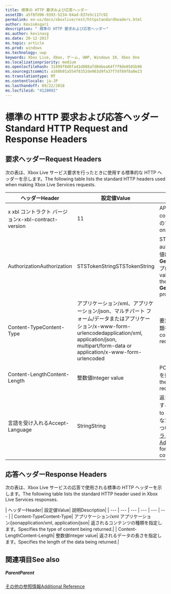 ```yaml
---
title: 標準の HTTP 要求および応答ヘッダー
assetID: a5f8fd96-9393-5234-04ad-837e5c117c92
permalink: en-us/docs/xboxlive/rest/httpstandardheaders.html
author: KevinAsgari
description: " 標準の HTTP 要求および応答ヘッダー"
ms.author: kevinasg
ms.date: 20-12-2017
ms.topic: article
ms.prod: windows
ms.technology: uwp
keywords: Xbox Live, Xbox, ゲーム, UWP, Windows 10, Xbox One
ms.localizationpriority: medium
ms.openlocfilehash: 31499f8d6fa41d888afd84bea64f7f9de0585b96
ms.sourcegitcommit: a160b91a554f8352de963d9fa37f7df89f8a0e23
ms.translationtype: MT
ms.contentlocale: ja-JP
ms.lasthandoff: 09/22/2018
ms.locfileid: "4128002"
---
```

# <a name="standard-http-request-and-response-headers"></a><span data-ttu-id="64f3b-104">標準の HTTP 要求および応答ヘッダー</span><span class="sxs-lookup"><span data-stu-id="64f3b-104">Standard HTTP Request and Response Headers</span></span>
 
<a id="ID4ES"></a>

 
## <a name="request-headers"></a><span data-ttu-id="64f3b-105">要求ヘッダー</span><span class="sxs-lookup"><span data-stu-id="64f3b-105">Request Headers</span></span>
 
<span data-ttu-id="64f3b-106">次の表は、Xbox Live サービス要求を行ったときに使用する標準的な HTTP ヘッダーを示します。</span><span class="sxs-lookup"><span data-stu-id="64f3b-106">The following table lists the standard HTTP headers used when making Xbox Live Services requests.</span></span>
 
| <span data-ttu-id="64f3b-107">ヘッダー</span><span class="sxs-lookup"><span data-stu-id="64f3b-107">Header</span></span>| <span data-ttu-id="64f3b-108">設定値</span><span class="sxs-lookup"><span data-stu-id="64f3b-108">Value</span></span>| <span data-ttu-id="64f3b-109">説明</span><span class="sxs-lookup"><span data-stu-id="64f3b-109">Description</span></span>| 
| --- | --- | --- | 
| <span data-ttu-id="64f3b-110">x xbl コントラクト バージョン</span><span class="sxs-lookup"><span data-stu-id="64f3b-110">x-xbl-contract-version</span></span>| <span data-ttu-id="64f3b-111">1</span><span class="sxs-lookup"><span data-stu-id="64f3b-111">1</span></span>| <span data-ttu-id="64f3b-112">API コントラクト バージョンです。</span><span class="sxs-lookup"><span data-stu-id="64f3b-112">API contract version.</span></span> <span data-ttu-id="64f3b-113">Xbox Live サービスのすべての要求に必要です。</span><span class="sxs-lookup"><span data-stu-id="64f3b-113">Required on all Xbox Live Services requests.</span></span>| 
| <span data-ttu-id="64f3b-114">Authorization</span><span class="sxs-lookup"><span data-stu-id="64f3b-114">Authorization</span></span>| <span data-ttu-id="64f3b-115">STSTokenString</span><span class="sxs-lookup"><span data-stu-id="64f3b-115">STSTokenString</span></span>| <span data-ttu-id="64f3b-116">STS 認証トークンです。</span><span class="sxs-lookup"><span data-stu-id="64f3b-116">STS authentication token.</span></span> <span data-ttu-id="64f3b-117">このヘッダーの値は、 <b>GetTokenAndSignatureResult.Token</b>プロパティから取得されます。</span><span class="sxs-lookup"><span data-stu-id="64f3b-117">The value for this header is retrieved from the <b>GetTokenAndSignatureResult.Token</b> property.</span></span> | 
| <span data-ttu-id="64f3b-118">Content-Type</span><span class="sxs-lookup"><span data-stu-id="64f3b-118">Content-Type</span></span>| <span data-ttu-id="64f3b-119">アプリケーション/xml、アプリケーション/json、マルチパート フォーム/データまたはアプリケーション/x-www-form-urlencoded</span><span class="sxs-lookup"><span data-stu-id="64f3b-119">application/xml, application/json, multipart/form-data or application/x-www-form-urlencoded</span></span>| <span data-ttu-id="64f3b-120">要求が送信されているコンテンツの種類を指定します。</span><span class="sxs-lookup"><span data-stu-id="64f3b-120">Specifies the type of content being submitted with a request.</span></span>| 
| <span data-ttu-id="64f3b-121">Content-Length</span><span class="sxs-lookup"><span data-stu-id="64f3b-121">Content-Length</span></span>| <span data-ttu-id="64f3b-122">整数値</span><span class="sxs-lookup"><span data-stu-id="64f3b-122">Integer value</span></span>| <span data-ttu-id="64f3b-123">POST 要求で送信されるデータの長さを指定します。</span><span class="sxs-lookup"><span data-stu-id="64f3b-123">Specifies the length of the data being submitted in a POST request.</span></span>| 
| <span data-ttu-id="64f3b-124">言語を受け入れる</span><span class="sxs-lookup"><span data-stu-id="64f3b-124">Accept-Language</span></span> | <span data-ttu-id="64f3b-125">String</span><span class="sxs-lookup"><span data-stu-id="64f3b-125">String</span></span>| <span data-ttu-id="64f3b-126">返される任意の文字列をローカライズする方法を指定します。</span><span class="sxs-lookup"><span data-stu-id="64f3b-126">Specifies how to localize any strings returned.</span></span> <span data-ttu-id="64f3b-127">有効な言語/ロケールの組み合わせの一覧については、<a href="http://msdn.microsoft.com/en-us/library/bb975829.aspx">高度な Xbox 360 のプログラミング</a>を参照してください。</span><span class="sxs-lookup"><span data-stu-id="64f3b-127">See <a href="http://msdn.microsoft.com/en-us/library/bb975829.aspx">Advanced Xbox 360 Programming</a> for a list of valid language/locale combinations.</span></span>| 
  
<a id="ID4E6C"></a>

 
## <a name="response-headers"></a><span data-ttu-id="64f3b-128">応答ヘッダー</span><span class="sxs-lookup"><span data-stu-id="64f3b-128">Response Headers</span></span>
 
<span data-ttu-id="64f3b-129">次の表は、Xbox Live サービスの応答で使用される標準の HTTP ヘッダーを示します。</span><span class="sxs-lookup"><span data-stu-id="64f3b-129">The following table lists the standard HTTP header used in Xbox Live Services responses.</span></span>
 
| <span data-ttu-id="64f3b-130">ヘッダー</span><span class="sxs-lookup"><span data-stu-id="64f3b-130">Header</span></span>| <span data-ttu-id="64f3b-131">設定値</span><span class="sxs-lookup"><span data-stu-id="64f3b-131">Value</span></span>| <span data-ttu-id="64f3b-132">説明</span><span class="sxs-lookup"><span data-stu-id="64f3b-132">Description</span></span>| 
| --- | --- | --- | --- | --- | --- | 
| <span data-ttu-id="64f3b-133">Content-Type</span><span class="sxs-lookup"><span data-stu-id="64f3b-133">Content-Type</span></span>| <span data-ttu-id="64f3b-134">アプリケーション/xml アプリケーション/json</span><span class="sxs-lookup"><span data-stu-id="64f3b-134">application/xml, application/json</span></span>| <span data-ttu-id="64f3b-135">返されるコンテンツの種類を指定します。</span><span class="sxs-lookup"><span data-stu-id="64f3b-135">Specifies the type of content being returned.</span></span>| 
| <span data-ttu-id="64f3b-136">Content-Length</span><span class="sxs-lookup"><span data-stu-id="64f3b-136">Content-Length</span></span>| <span data-ttu-id="64f3b-137">整数値</span><span class="sxs-lookup"><span data-stu-id="64f3b-137">Integer value</span></span>| <span data-ttu-id="64f3b-138">返されるデータの長さを指定します。</span><span class="sxs-lookup"><span data-stu-id="64f3b-138">Specifies the length of the data being returned.</span></span>| 
  
<a id="ID4EEE"></a>

 
## <a name="see-also"></a><span data-ttu-id="64f3b-139">関連項目</span><span class="sxs-lookup"><span data-stu-id="64f3b-139">See also</span></span>
 
<a id="ID4EGE"></a>

 
##### <a name="parent"></a><span data-ttu-id="64f3b-140">Parent</span><span class="sxs-lookup"><span data-stu-id="64f3b-140">Parent</span></span>  

[<span data-ttu-id="64f3b-141">その他の参照情報</span><span class="sxs-lookup"><span data-stu-id="64f3b-141">Additional Reference</span></span>](atoc-xboxlivews-reference-additional.md)

   